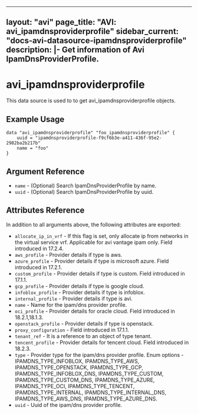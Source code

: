 <!--
    Copyright 2021 VMware, Inc.
    SPDX-License-Identifier: Mozilla Public License 2.0
-->
---
layout: "avi"
page_title: "AVI: avi_ipamdnsproviderprofile"
sidebar_current: "docs-avi-datasource-ipamdnsproviderprofile"
description: |-
  Get information of Avi IpamDnsProviderProfile.
---

# avi_ipamdnsproviderprofile

This data source is used to to get avi_ipamdnsproviderprofile objects.

## Example Usage

```hcl
data "avi_ipamdnsproviderprofile" "foo_ipamdnsproviderprofile" {
    uuid = "ipamdnsproviderprofile-f9cf6b3e-a411-436f-95e2-2982ba2b217b"
    name = "foo"
}
```

## Argument Reference

* `name` - (Optional) Search IpamDnsProviderProfile by name.
* `uuid` - (Optional) Search IpamDnsProviderProfile by uuid.

## Attributes Reference

In addition to all arguments above, the following attributes are exported:

* `allocate_ip_in_vrf` - If this flag is set, only allocate ip from networks in the virtual service vrf. Applicable for avi vantage ipam only. Field introduced in 17.2.4.
* `aws_profile` - Provider details if type is aws.
* `azure_profile` - Provider details if type is microsoft azure. Field introduced in 17.2.1.
* `custom_profile` - Provider details if type is custom. Field introduced in 17.1.1.
* `gcp_profile` - Provider details if type is google cloud.
* `infoblox_profile` - Provider details if type is infoblox.
* `internal_profile` - Provider details if type is avi.
* `name` - Name for the ipam/dns provider profile.
* `oci_profile` - Provider details for oracle cloud. Field introduced in 18.2.1,18.1.3.
* `openstack_profile` - Provider details if type is openstack.
* `proxy_configuration` - Field introduced in 17.1.1.
* `tenant_ref` - It is a reference to an object of type tenant.
* `tencent_profile` - Provider details for tencent cloud. Field introduced in 18.2.3.
* `type` - Provider type for the ipam/dns provider profile. Enum options - IPAMDNS_TYPE_INFOBLOX, IPAMDNS_TYPE_AWS, IPAMDNS_TYPE_OPENSTACK, IPAMDNS_TYPE_GCP, IPAMDNS_TYPE_INFOBLOX_DNS, IPAMDNS_TYPE_CUSTOM, IPAMDNS_TYPE_CUSTOM_DNS, IPAMDNS_TYPE_AZURE, IPAMDNS_TYPE_OCI, IPAMDNS_TYPE_TENCENT, IPAMDNS_TYPE_INTERNAL, IPAMDNS_TYPE_INTERNAL_DNS, IPAMDNS_TYPE_AWS_DNS, IPAMDNS_TYPE_AZURE_DNS.
* `uuid` - Uuid of the ipam/dns provider profile.

